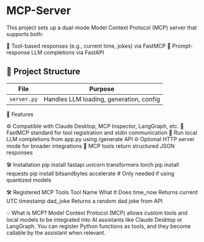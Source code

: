 # MCP-Server

 This project sets up a dual-mode Model Context Protocol (MCP) server that supports both:

🧩 Tool-based responses (e.g., current time, jokes) via FastMCP
💬 Prompt-response LLM completions via FastAPI


## 📁 Project Structure

| File        | Purpose                                      |
|-------------|----------------------------------------------|
| `server.py` | Handles LLM loading, generation, config      |


🚀 Features

⚙️ Compatible with Claude Desktop, MCP Inspector, LangGraph, etc.
🔌 FastMCP standard for tool registration and stdin communication
🧠 Run local LLM completions from app.py using /generate API
🌐 Optional HTTP server mode for broader integrations
🧪 MCP tools return structured JSON responses

🛠 Installation
pip install fastapi uvicorn transformers torch
pip install requests
pip install bitsandbytes accelerate  # Only needed if using quantized models

🛠 Registered MCP Tools
Tool Name	  What It Does
time_now	  Returns current UTC timestamp
dad_joke	  Returns a random dad joke from API

💡 What is MCP?
Model Context Protocol (MCP) allows custom tools and local models to be integrated into AI assistants like Claude Desktop or LangGraph. You can register Python functions as tools, and they become callable by the assistant when relevant.
